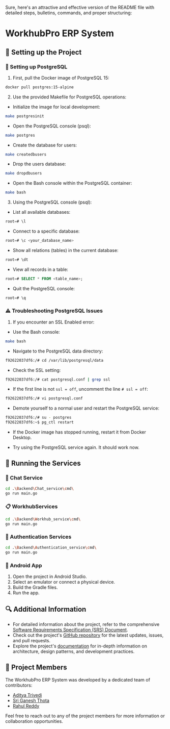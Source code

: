 Sure, here's an attractive and effective version of the README file with detailed steps, bulletins, commands, and proper structuring:

# WorkhubPro ERP System

## 📱 Setting up the Project

### 🐘 Setting up PostgreSQL

1. First, pull the Docker image of PostgreSQL 15:

```bash
docker pull postgres:15-alpine
```

2. Use the provided Makefile for PostgreSQL operations:

- Initialize the image for local development:

```bash
make postgresinit
```

- Open the PostgreSQL console (psql):

```bash
make postgres
```

- Create the database for users:

```bash
make createdbusers
```

- Drop the users database:

```bash
make dropdbusers
```

- Open the Bash console within the PostgreSQL container:

```bash
make bash
```

3. Using the PostgreSQL console (psql):

- List all available databases:

```sql
root=# \l
```

- Connect to a specific database:

```sql
root=# \c <your_database_name>
```

- Show all relations (tables) in the current database:

```sql
root=# \dt
```

- View all records in a table:

```sql
root=# SELECT * FROM <table_name>;
```

- Quit the PostgreSQL console:

```sql
root=# \q
```

### ⚠️ Troubleshooting PostgreSQL Issues

1. If you encounter an SSL Enabled error:

- Use the Bash console:

```bash
make bash
```

- Navigate to the PostgreSQL data directory:

```bash
f92622037df6:/# cd /var/lib/postgresql/data
```

- Check the SSL setting:

```bash
f92622037df6:/# cat postgresql.conf | grep ssl
```

- If the first line is not `ssl = off`, uncomment the line `# ssl = off`:

```bash
f92622037df6:/# vi postgresql.conf
```

- Demote yourself to a normal user and restart the PostgreSQL service:

```bash
f92622037df6:/# su - postgres
f92622037df6:~$ pg_ctl restart
```

- If the Docker image has stopped running, restart it from Docker Desktop.

- Try using the PostgreSQL service again. It should work now.

## 🚀 Running the Services

### 💬 Chat Service

```bash
cd .\Backend\Chat_service\cmd\
go run main.go
```

### 📋 WorkhubServices

```bash
cd .\Backend\Workhub_service\cmd\
go run main.go
```

### 🔐 Authentication Services

```bash
cd .\Backend\Authentication_service\cmd\
go run main.go
```

### 📲 Android App

1. Open the project in Android Studio.
2. Select an emulator or connect a physical device.
3. Build the Gradle files.
4. Run the app.

## 🔍 Additional Information

- For detailed information about the project, refer to the comprehensive [Software Requirements Specification (SRS) Document](https://github.com/sriganeshres/WorkHub-Pro/blob/production/Software%20Requirements%20Specification.pdf).
- Check out the project's [GitHub repository](https://github.com/sriganeshres/WorkHub-Pro) for the latest updates, issues, and pull requests.
- Explore the project's [documentation](link_to_documentation) for in-depth information on architecture, design patterns, and development practices.

## 👥 Project Members

The WorkhubPro ERP System was developed by a dedicated team of contributors:

- [Aditya Trivedi](https://github.com/adit4443ya)
- [Sri Ganesh Thota](https://github.com/sriganeshres)
- [Rahul Reddy](https://github.com/rahulrangers)

Feel free to reach out to any of the project members for more information or collaboration opportunities.
